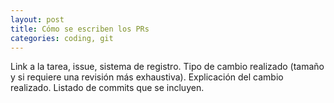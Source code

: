 ```yaml
---
layout: post
title: Cómo se escriben los PRs
categories: coding, git
---
```


Link a la tarea, issue, sistema de registro.<!--more-->
Tipo de cambio realizado (tamaño y si requiere una revisión más exhaustiva).
Explicación del cambio realizado.
Listado de commits que se incluyen.
